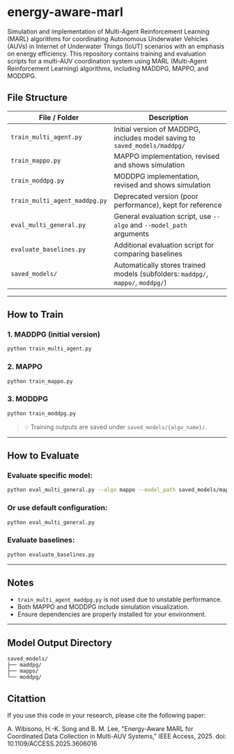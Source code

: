 # energy-aware-marl
Simulation and implementation of Multi-Agent Reinforcement Learning (MARL) algorithms for coordinating Autonomous Underwater Vehicles (AUVs) in Internet of Underwater Things (IoUT) scenarios with an emphasis on energy efficiency.
This repository contains training and evaluation scripts for a multi-AUV coordination system using MARL (Multi-Agent Reinforcement Learning) algorithms, including MADDPG, MAPPO, and MODDPG.

## File Structure

| File / Folder                    | Description                                                                 |
|----------------------------------|-----------------------------------------------------------------------------|
| `train_multi_agent.py`          | Initial version of MADDPG, includes model saving to `saved_models/maddpg/` |
| `train_mappo.py`                | MAPPO implementation, revised and shows simulation                         |
| `train_moddpg.py`               | MODDPG implementation, revised and shows simulation                         |
| `train_multi_agent_maddpg.py`   | Deprecated version (poor performance), kept for reference                   |
| `eval_multi_general.py`         | General evaluation script, use `--algo` and `--model_path` arguments        |
| `evaluate_baselines.py`         | Additional evaluation script for comparing baselines                        |
| `saved_models/`                 | Automatically stores trained models (subfolders: `maddpg/`, `mappo/`, `moddpg/`) |

---

## How to Train

### 1. MADDPG (initial version)
```bash
python train_multi_agent.py
```

### 2. MAPPO
```bash
python train_mappo.py
```

### 3. MODDPG
```bash
python train_moddpg.py
```

> 💡 Training outputs are saved under `saved_models/{algo_name}/`.

---

## How to Evaluate

### Evaluate specific model:
```bash
python eval_multi_general.py --algo mappo --model_path saved_models/mappo
```

### Or use default configuration:
```bash
python eval_multi_general.py
```

### Evaluate baselines:
```bash
python evaluate_baselines.py
```

---

## Notes

- `train_multi_agent_maddpg.py` is not used due to unstable performance.
- Both MAPPO and MODDPG include simulation visualization.
- Ensure dependencies are properly installed for your environment.

---

## Model Output Directory

```
saved_models/
├── maddpg/
├── mappo/
└── moddpg/
```
## Citattion

If you use this code in your research, please cite the following paper:

A. Wibisono, H.-K. Song and B. M. Lee,
"Energy-Aware MARL for Coordinated Data Collection in Multi-AUV Systems,"
IEEE Access, 2025. doi: 10.1109/ACCESS.2025.3606016

